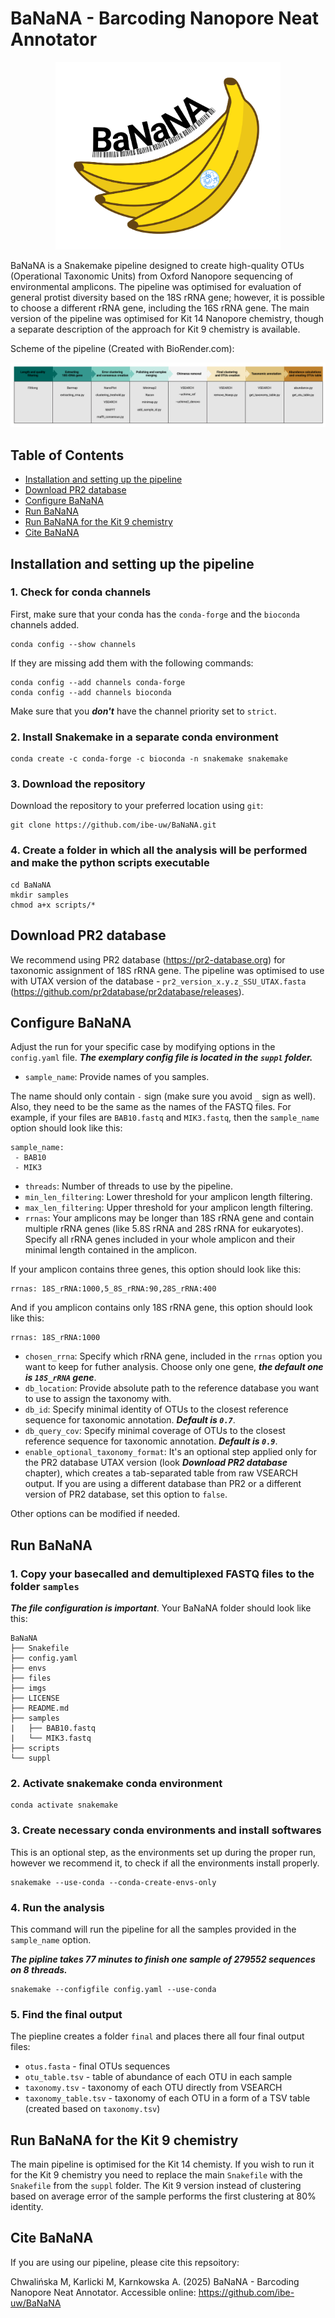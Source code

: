 # BaNaNA - Barcoding Nanopore Neat Annotator

<p align="center"><img src="https://github.com/ibe-uw/BaNaNA/blob/main/imgs/logo.png" height="300"/></p>  

BaNaNA is a Snakemake pipeline designed to create high-quality OTUs (Operational Taxonomic Units) from Oxford Nanopore sequencing of environmental amplicons. The pipeline was optimised for evaluation of general protist diversity based on the 18S rRNA gene; however, it is possible to choose a different rRNA gene, including the 16S rRNA gene. The main version of the pipeline was optimised for Kit 14 Nanopore chemistry, though a separate description of the approach for Kit 9 chemistry is available. 

Scheme of the pipeline (Created with BioRender.com):

![Scheme of the pipeline](imgs/pipeline_scheme.png)


<!--- TOC START -->
Table of Contents
-----------------
- [Installation and setting up the pipeline](#installation-and-setting-up-the-pipeline)
- [Download PR2 database](#download-pr2-database)
- [Configure BaNaNA](#configure-banana)
- [Run BaNaNA](#run-banana)
- [Run BaNaNA for the Kit 9 chemistry](#run-banana-for-the-kit-9-chemistry)
- [Cite BaNaNA](#cite-banana)
<!--- TOC END -->


## Installation and setting up the pipeline

### 1. Check for conda channels

First, make sure that your conda has the `conda-forge` and the `bioconda` channels added.  

```
conda config --show channels
```

If they are missing add them with the following commands:

```
conda config --add channels conda-forge
conda config --add channels bioconda
```

Make sure that you ***don't*** have the channel priority set to `strict`.


### 2. Install Snakemake in a separate conda environment

```
conda create -c conda-forge -c bioconda -n snakemake snakemake
```

### 3. Download the repository

Download the repository to your preferred location using `git`:

```
git clone https://github.com/ibe-uw/BaNaNA.git
```

### 4. Create a folder in which all the analysis will be performed and make the python scripts executable

```
cd BaNaNA
mkdir samples
chmod a+x scripts/*
```

## Download PR2 database

We recommend using PR2 database (https://pr2-database.org) for taxonomic assignment of 18S rRNA gene. The pipeline was optimised to use with UTAX version of the database - `pr2_version_x.y.z_SSU_UTAX.fasta` (https://github.com/pr2database/pr2database/releases). 


## Configure BaNaNA

Adjust the run for your specific case by modifying options in the `config.yaml` file. ***The exemplary config file is located in the `suppl` folder.***

* `sample_name`: Provide names of you samples.

The name should only contain `-` sign (make sure you avoid `_` sign as well). Also, they need to be the same as the names of the FASTQ files. For example, if your files are `BAB10.fastq` and `MIK3.fastq`, then the `sample_name` option should look like this:

```
sample_name:
 - BAB10
 - MIK3
```

* `threads`: Number of threads to use by the pipeline. 
* `min_len_filtering`: Lower threshold for your amplicon length filtering. 
* `max_len_filtering`: Upper threshold for your amplicon length filtering. 
* `rrnas`: Your amplicons may be longer than 18S rRNA gene and contain multiple rRNA genes (like 5.8S rRNA and 28S rRNA for eukaryotes). Specify all rRNA genes included in your whole amplicon and their minimal length contained in the amplicon.

If your amplicon contains three genes, this option should look like this:

```
rrnas: 18S_rRNA:1000,5_8S_rRNA:90,28S_rRNA:400
```

And if you amplicon contains only 18S rRNA gene, this option should look like this:

```
rrnas: 18S_rRNA:1000
```

* `chosen_rrna`: Specify which rRNA gene, included in the `rrnas` option you want to keep for futher analysis. Choose only one gene, ***the default one is `18S_rRNA` gene***.
* `db_location`: Provide absolute path to the reference database you want to use to assign the taxonomy with.
* `db_id`: Specify minimal identity of OTUs to the closest reference sequence for taxonomic annotation. ***Default is `0.7`***.
* `db_query_cov`: Specify minimal coverage of OTUs to the closest reference sequence for taxonomic annotation. ***Default is `0.9`***.
* `enable_optional_taxonomy_format`: It's an optional step applied only for the PR2 database UTAX version (look ***Download PR2 database*** chapter), which creates a tab-separated table from raw VSEARCH output. If you are using a different database than PR2 or a different version of PR2 database, set this option to `false`.

Other options can be modified if needed.


## Run BaNaNA

### 1. Copy your basecalled and demultiplexed FASTQ files to the folder `samples`

***The file configuration is important***. Your BaNaNA folder should look like this:

```
BaNaNA
├── Snakefile
├── config.yaml
├── envs
├── files
├── imgs
├── LICENSE
├── README.md
├── samples
|   ├── BAB10.fastq
|   └── MIK3.fastq
├── scripts
└── suppl
```

### 2. Activate snakemake conda environment

```
conda activate snakemake
```

### 3. Create necessary conda environments and install softwares

This is an optional step, as the environments set up during the proper run, however we recommend it, to check if all the environments install properly.

```
snakemake --use-conda --conda-create-envs-only
```

### 4. Run the analysis

This command will run the pipeline for all the samples provided in the `sample_name` option.

***The pipline takes 77 minutes to finish one sample of 279552 sequences on 8 threads.*** 

```
snakemake --configfile config.yaml --use-conda
```

### 5. Find the final output

The piepline creates a folder `final` and places there all four final output files:
* `otus.fasta` - final OTUs sequences
* `otu_table.tsv` - table of abundance of each OTU in each sample
* `taxonomy.tsv` - taxonomy of each OTU directly from VSEARCH
* `taxonomy_table.tsv` - taxonomy of each OTU in a form of a TSV table (created based on `taxonomy.tsv`)


## Run BaNaNA for the Kit 9 chemistry

The main pipeline is optimised for the Kit 14 chemisty. If you wish to run it for the Kit 9 chemistry you need to replace the main `Snakefile` with the `Snakefile` from the `suppl` folder. The Kit 9 version instead of clustering based on average error of the sample performs the first clustering at 80% identity.  


## Cite BaNaNA

If you are using our pipeline, please cite this repsoitory:

Chwalińska M, Karlicki M, Karnkowska A. (2025) BaNaNA - Barcoding Nanopore Neat Annotator. Accessible online: https://github.com/ibe-uw/BaNaNA






